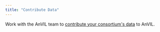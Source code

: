 ```yaml
---
title: "Contribute Data"
---
```


Work with the AnVIL team to [contribute your consortium's data](/learn/consortia/data-submission)  to AnVIL.


